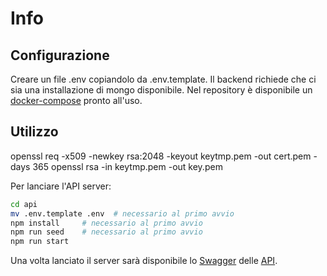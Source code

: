 # Info

## Configurazione

Creare un file .env copiandolo da .env.template. Il backend richiede che ci sia una installazione di mongo disponibile. Nel repository è disponibile un [docker-compose](../docker) pronto all'uso.

## Utilizzo

openssl req -x509 -newkey rsa:2048 -keyout keytmp.pem -out cert.pem -days 365
openssl rsa -in keytmp.pem -out key.pem

Per lanciare l'API server:

```bash
cd api
mv .env.template .env  # necessario al primo avvio
npm install     # necessario al primo avvio
npm run seed    # necessario al primo avvio
npm run start
```

Una volta lanciato il server sarà disponibile lo [Swagger](https://swagger.io/docs) delle [API](http://localhost:3001/docs/).
